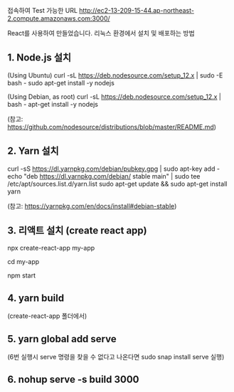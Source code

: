 접속하여 Test 가능한 URL
http://ec2-13-209-15-44.ap-northeast-2.compute.amazonaws.com:3000/

React를 사용하여 만들었습니다.
리눅스 환경에서 설치 및 배포하는 방법

## 1. Node.js 설치
(Using Ubuntu)
curl -sL https://deb.nodesource.com/setup_12.x | sudo -E bash -
sudo apt-get install -y nodejs

(Using Debian, as root)
curl -sL https://deb.nodesource.com/setup_12.x | bash -
apt-get install -y nodejs

(참고: https://github.com/nodesource/distributions/blob/master/README.md)

## 2. Yarn 설치
curl -sS https://dl.yarnpkg.com/debian/pubkey.gpg | sudo apt-key add -
echo "deb https://dl.yarnpkg.com/debian/ stable main" | sudo tee /etc/apt/sources.list.d/yarn.list
sudo apt-get update && sudo apt-get install yarn

(참고: https://yarnpkg.com/en/docs/install#debian-stable)

## 3. 리액트 설치 (create react app)
npx create-react-app my-app

cd my-app

npm start

## 4. yarn build
(create-react-app 폴더에서)

## 5. yarn global add serve

(6번 실행시 serve 명령을 찾을 수 없다고 나온다면
sudo snap install serve
실행)

## 6. nohup serve -s build 3000

